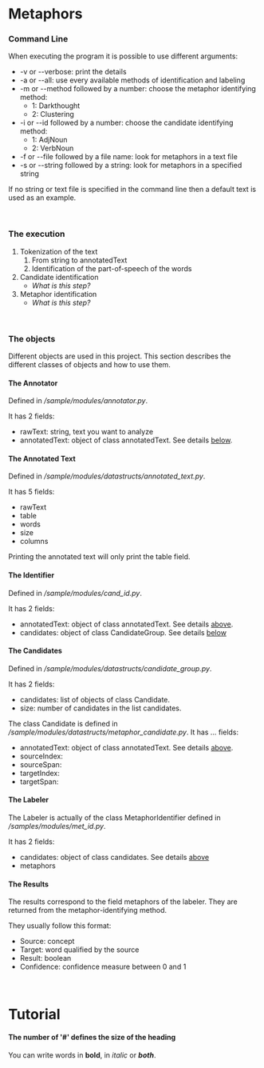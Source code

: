 # Metaphors



### Command Line
When executing the program it is possible to use different arguments:
* -v or --verbose: print the details
* -a or --all: use every available methods of identification and labeling
* -m or --method followed by a number: choose the metaphor identifying method:
    * 1: Darkthought
    * 2: Clustering
* -i or --id followed by a number: choose the candidate identifying method:
    * 1: AdjNoun
    * 2: VerbNoun
* -f or --file followed by a file name: look for metaphors in a text file
* -s or --string followed by a string: look for metaphors in a specified string

If no string or text file is specified in the command line then a default text is used as an example.

<br>

### The execution

1. Tokenization of the text
    1. From string to annotatedText
    2. Identification of the part-of-speech of the words
2. Candidate identification
    * _What is this step?_
3. Metaphor identification
    * _What is this step?_

<br>

### The objects

Different objects are used in this project. This section describes the different classes of objects and how to use them.

#### The Annotator
Defined in _/sample/modules/annotator.py_.

It has 2 fields:
* rawText: string, text you want to analyze
* annotatedText: object of class annotatedText. See details [below](#annotatedTextAnchor).

#### <a name="annotatedTextAnchor">The Annotated Text</a>
Defined in _/sample/modules/datastructs/annotated_text.py_.

It has 5 fields:
* rawText
* table
* words
* size
* columns

Printing the annotated text will only print the table field.

#### The Identifier
Defined in _/sample/modules/cand_id.py_.

It has 2 fields:
* annotatedText: object of class annotatedText. See details [above](#annotatedTextAnchor).
* candidates: object of class CandidateGroup. See details [below](#candidatesAnchor)

#### <a name="candidatesAnchor">The Candidates</a>
Defined in _/sample/modules/datastructs/candidate_group.py_.

It has 2 fields:
* candidates: list of objects of class Candidate.
* size: number of candidates in the list candidates.

The class Candidate is defined in _/sample/modules/datastructs/metaphor_candidate.py_.
It has ... fields:
* annotatedText: object of class annotatedText. See details [above](#annotatedTextAnchor).
* sourceIndex:
* sourceSpan:
* targetIndex:
* targetSpan:

#### The Labeler
The Labeler is actually of the class MetaphorIdentifier defined in _/samples/modules/met_id.py_.

It has 2 fields:
* candidates: object of class candidates. See details [above](#candidatesAnchor)
* metaphors

#### The Results
The results correspond to the field metaphors of the labeler.
They are returned from the metaphor-identifying method.

They usually follow this format:
* Source: concept
* Target: word qualified by the source
* Result: boolean
* Confidence: confidence measure between 0 and 1 

<br> 

# Tutorial

#### The number of '#' defines the size of the heading

You can write words in **bold**, in _italic_ or **_both_**.